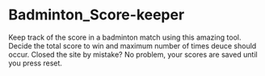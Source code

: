 # Badminton_Score-keeper
Keep track of the score in a badminton match using this amazing tool. Decide the total score to win and maximum number of times deuce should occur. Closed the site by mistake? No problem, your scores are saved until you press reset.
